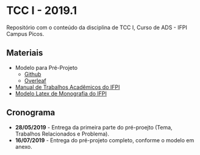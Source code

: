 # TCC I - 2019.1

Repositório com o conteúdo da disciplina de TCC I, Curso de ADS - IFPI Campus Picos.

## Materiais 

* Modelo para Pré-Projeto 
  * [Github](https://github.com/jesielviana/PreProjetoTCC-IFPI)
  * [Overleaf](https://www.overleaf.com/read/jtqpbdmbdfvv)
* [Manual de Trabalhos Acadêmicos do IFPI](http://libra.ifpi.edu.br/area-do-estudante/biblioteca/manual-de-trabalhos-academicos)
* [Modelo Latex de Monografia do IFPI](https://github.com/g0dkar/abntex-ifpi)

## Cronograma
- **28/05/2019** - Entrega da primeira parte do pré-proejto (Tema, Trabalhos Relacionados e Problema).
- **16/07/2019** - Entrega do pré-projeto completo, conforme o modelo em anexo.